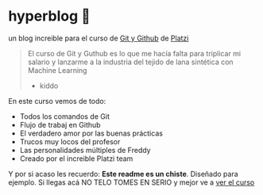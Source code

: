 # hyperblog 💪
un blog increible para el curso de [Git y Github](https://platzi.com/cursos/git-github/ "Git y Github") de [Platzi](https://platzi.com/home "Platzi")
> El curso de Git y Guthub es lo que me hacía falta para triplicar mi salario y lanzarme a la industria del tejido de lana sintética con Machine Learning
>  - kiddo

En este curso vemos de todo: 
* Todos los comandos de Git
* Flujo de trabaj en Github
* El verdadero amor por las buenas prácticas
* Trucos muy locos del profesor
* Las personalidades múltiples de Freddy
* Creado por el increible Platzi team

Y por si acaso les recuerdo: **Este readme es un chiste**.  Diseñado para ejemplo. Si llegas acá NO TELO TOMES EN SERIO y mejor ve a [ver el curso](https://platzi.com/cursos/git-github/ "ver el curso") 
